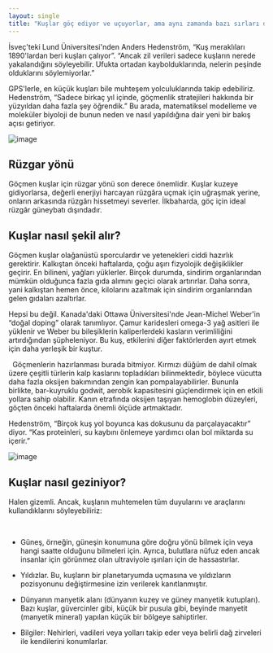 ```yaml
---
layout: single
title: "Kuşlar göç ediyor ve uçuyorlar, ama aynı zamanda bazı sırları da var: Kuş göçünün gizemlerini çözüyoruz"
---
```

İsveç'teki Lund Üniversitesi'nden Anders Hedenström, “Kuş meraklıları 1890'lardan beri kuşları çalıyor”. “Ancak zil verileri sadece kuşların nerede yakalandığını söyleyebilir. Ufukta ortadan kaybolduklarında, nelerin peşinde olduklarını söylemiyorlar.”

GPS'lerle, en küçük kuşları bile muhteşem yolculuklarında takip edebiliriz. Hedenström, “Sadece birkaç yıl içinde, göçmenlik stratejileri hakkında bir yüzyıldan daha fazla şey öğrendik.” Bu arada, matematiksel modelleme ve moleküler biyoloji de bunun neden ve nasıl yapıldığına dair yeni bir bakış açısı getiriyor.

![image](https://images.unsplash.com/photo-1530385463121-27bb8651ed16?ixlib=rb-1.2.1&ixid=eyJhcHBfaWQiOjEyMDd9&auto=format&fit=crop&w=700&q=80)

<script async src="//pagead2.googlesyndication.com/pagead/js/adsbygoogle.js"></script>
<ins class="adsbygoogle"
     style="display:block; text-align:center;"
     data-ad-layout="in-article"
     data-ad-format="fluid"
     data-ad-client="ca-pub-7868661326160958"
     data-ad-slot="3072558811"></ins>
<script>
     (adsbygoogle = window.adsbygoogle || []).push({});
</script>

Rüzgar yönü
-
Göçmen kuşlar için rüzgar yönü son derece önemlidir. Kuşlar kuzeye gidiyorlarsa, değerli enerjiyi harcayan rüzgâra uçmak için uğraşmak yerine, onların arkasında rüzgârı hissetmeyi severler. İlkbaharda, göç için ideal rüzgâr güneybatı dışındadır.

Kuşlar nasıl şekil alır?
-
Göçmen kuşlar olağanüstü sporculardır ve yetenekleri ciddi hazırlık gerektirir. Kalkıştan önceki haftalarda, çoğu aşırı fizyolojik değişiklikler geçirir. En bilineni, yağları yüklerler. Birçok durumda, sindirim organlarından mümkün olduğunca fazla gıda alımını geçici olarak artırırlar. Daha sonra, yani kalkıştan hemen önce, kilolarını azaltmak için sindirim organlarından gelen gıdaları azaltırlar.

Hepsi bu değil. Kanada'daki Ottawa Üniversitesi'nde Jean-Michel Weber'in “doğal doping” olarak tanımlıyor. Çamur karidesleri omega-3 yağ asitleri ile yüklenir ve Weber bu bileşiklerin kaliperlerdeki kasların verimliliğini artırdığından şüpheleniyor. Bu kuş, etkilerini diğer faktörlerden ayırt etmek için daha yerleşik bir kuştur.

<script async src="//pagead2.googlesyndication.com/pagead/js/adsbygoogle.js"></script>
<ins class="adsbygoogle"
     style="display:block; text-align:center;"
     data-ad-layout="in-article"
     data-ad-format="fluid"
     data-ad-client="ca-pub-7868661326160958"
     data-ad-slot="3072558811"></ins>
<script>
     (adsbygoogle = window.adsbygoogle || []).push({});
</script>
 
Göçmenlerin hazırlanması burada bitmiyor. Kırmızı düğüm de dahil olmak üzere çeşitli türlerin kalp kaslarını topladıkları bilinmektedir, böylece vücutta daha fazla oksijen bakımından zengin kan pompalayabilirler. Bununla birlikte, bar-kuyruklu godwit, aerobik kapasitesini güçlendirmek için en etkili yollara sahip olabilir. Kanın etrafında oksijen taşıyan hemoglobin düzeyleri, göçten önceki haftalarda önemli ölçüde artmaktadır.

Hedenström, “Birçok kuş yol boyunca kas dokusunu da parçalayacaktır” diyor. “Kas proteinleri, su kaybını önlemeye yardımcı olan bol miktarda su içerir.”

![image](https://images.unsplash.com/photo-1526487951791-1801da710737?ixlib=rb-1.2.1&ixid=eyJhcHBfaWQiOjEyMDd9&auto=format&fit=crop&w=635&q=80)

Kuşlar nasıl geziniyor?
-
Halen gizemli. Ancak, kuşların muhtemelen tüm duyularını ve araçlarını kullandıklarını söyleyebiliriz:

<script async src="//pagead2.googlesyndication.com/pagead/js/adsbygoogle.js"></script>
<ins class="adsbygoogle"
     style="display:block; text-align:center;"
     data-ad-layout="in-article"
     data-ad-format="fluid"
     data-ad-client="ca-pub-7868661326160958"
     data-ad-slot="3072558811"></ins>
<script>
     (adsbygoogle = window.adsbygoogle || []).push({});
</script>
 
- Güneş, örneğin, güneşin konumuna göre doğru yönü bilmek için veya hangi saatte olduğunu bilmeleri için. Ayrıca, bulutlara nüfuz eden ancak insanlar için görünmez olan ultraviyole ışınları için de hassastırlar.

- Yıldızlar. Bu, kuşların bir planetaryumda uçmasına ve yıldızların pozisyonunu değiştirmesine izin verilerek kanıtlanmıştır.

- Dünyanın manyetik alanı (dünyanın kuzey ve güney manyetik kutupları). Bazı kuşlar, güvercinler gibi, küçük bir pusula gibi, beyinde manyetit (manyetik mineral) yapılan küçük bir bölgeye sahiptirler.

- Bilgiler: Nehirleri, vadileri veya yolları takip eder veya belirli dağ zirveleri ile kendilerini konumlarlar.
